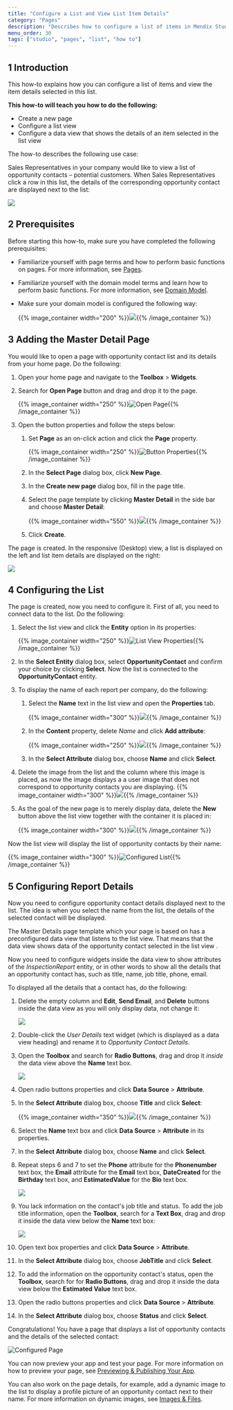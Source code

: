 ```yaml
---
title: "Configure a List and View List Item Details"
category: "Pages"
description: "Describes how to configure a list of items in Mendix Studio."
menu_order: 30
tags: ["studio", "pages", "list", "how to"]
---
```


## 1 Introduction 

This how-to explains how you can configure a list of items and view the item details selected in this list. 

**This how-to will teach you how to do the following:**

* Create a new page
* Configure a list view
* Configure a data view that shows the details of an item selected in the list view

The how-to describes the following use case: 

Sales Representatives in your company would like to view a list of opportunity contacts – potential customers. When Sales Representatives click a row in this list, the details of the corresponding opportunity contact are displayed next to the list:

![](attachments/pages-how-to-configure-list/configured-page.png)

## 2 Prerequisites

Before starting this how-to, make sure you have completed the following prerequisites:

* Familiarize yourself with page terms and how to perform basic functions on pages. For more information, see [Pages](/studio/page-editor). 

* Familiarize yourself with the domain model terms and learn how to perform basic functions. For more information, see [Domain Model](/studio/domain-models).

* Make sure your domain model is configured the following way:

    {{% image_container width="200" %}}![](attachments/pages-how-to-configure-list/domain-model.png){{% /image_container %}} 

## 3 Adding the Master Detail Page

You would like to open a page with opportunity contact list and its details from your home page. Do the following:

1. Open your home page and navigate to the **Toolbox** > **Widgets**.

2. Search for **Open Page** button and drag and drop it to the page.

	{{% image_container width="250" %}}![Open Page](attachments/pages-how-to-configure-list/open-page-button.png){{% /image_container %}}

3. Open the button properties and follow the steps below:

    1. Set **Page** as an on-click action and click the **Page** property.

    	{{% image_container width="250" %}}![Button Properties](attachments/pages-how-to-configure-list/button-properties.png){{% /image_container %}}

    2.  In the **Select Page** dialog box, click **New Page**.

    3.  In the **Create new page** dialog box, fill in the page title. 

    4. Select the page template by clicking **Master Detail** in the side bar and choose **Master Detail**:

    	{{% image_container width="550" %}}![](attachments/pages-how-to-configure-list/create-master-detail.png){{% /image_container %}}

    5. Click **Create**.


The page is created. In the responsive (Desktop) view, a list is displayed on the left and list item details are displayed on the right:

![](attachments/pages-how-to-configure-list/master-details.png) 

## 4 Configuring the List

The page is created, now you need to configure it. First of all, you need to connect data to the list. Do the following:

1. Select the list view and click the **Entity** option in its properties:

	{{% image_container width="250" %}}![List View Properties](attachments/pages-how-to-configure-list/list-view-entity.png){{% /image_container %}}

2. In the **Select Entity** dialog box, select **OpportunityContact** and confirm your choice by clicking **Select**. Now the list is connected to the **OpportunityContact** entity. 

3. To display the name of each report per company, do the following:

    1. Select the **Name** text in the list view and open the **Properties** tab.

    	{{% image_container width="300" %}}![](attachments/pages-how-to-configure-list/text.png){{% /image_container %}}

    2. In the **Content** property, delete *Name* and click **Add attribute**:

    	{{% image_container width="250" %}}![](attachments/pages-how-to-configure-list/text-content.png){{% /image_container %}}

    3. In the **Select Attribute** dialog box, choose **Name** and click **Select**. 

4. Delete the image from the list and the column where this image is placed, as now the image displays a a user image that does not correspond to opportunity contacts you are displaying.
    {{% image_container width="300" %}}![](attachments/pages-how-to-configure-list/list-with-no-image.png){{% /image_container %}}

5. As the goal of the new page is to merely display data, delete the **New** button above the list view together with the container it is placed in:

    {{% image_container width="300" %}}![](attachments/pages-how-to-configure-list/container.png){{% /image_container %}}

Now the list view will display the list of opportunity contacts by their name:

{{% image_container width="300" %}}![Configured List](attachments/pages-how-to-configure-list/list-configured.png){{% /image_container %}} 

## 5 Configuring Report Details

Now you need to configure opportunity contact details displayed next to the list. The idea is when you select the name from the list, the details of the selected contact will be displayed. 

The Master Details page template which your page is based on has a preconfigured data view that listens to the list view. That means that the data view shows data of the opportunity contact selected in the list view . 

Now you need to configure widgets inside the data view to show attributes of the *InspectionReport* entity, or in other words to show all the details that an opportunity contact has, such as title, name, job title, phone, email. 

To displayed all the details that a contact has, do the following:

1. Delete the empty column and **Edit**, **Send Email**, and **Delete** buttons inside the data view as you will only display data, not change it:

    ![](attachments/pages-how-to-configure-list/data-view-buttons.png)

2. Double-click the *User Details* text widget (which is displayed as a data view heading) and rename it to *Opportunity Contact Details*. 

3. Open the **Toolbox** and search for **Radio Buttons**, drag and drop it *inside* the data view above the **Name** text box.

    ![](attachments/pages-how-to-configure-list/radio-buttons.png)

4. Open radio buttons properties and click **Data Source** > **Attribute**.

5. In the **Select Attribute** dialog box, choose **Title** and click **Select**:

    {{% image_container width="350" %}}![](attachments/pages-how-to-configure-list/title.png){{% /image_container %}}

6. Select the **Name** text box and click **Data Source** > **Attribute** in its properties. 

7. In the **Select Attribute** dialog box, choose **Name** and click **Select**.

8. Repeat steps 6 and 7 to set the **Phone** attribute for the **Phonenumber** text box, the **Email** attribute for the **Email** text box, **DateCreated**  for the **Birthday** text box, and **EstimatedValue** for the **Bio** text box. 

    ![](attachments/pages-how-to-configure-list/attributes-replaced.png)

9. You lack information on the contact's job title and status. To add the job title information, open the **Toolbox**, search for a **Text Box**, drag and drop it inside the data view below the **Name** text box:

    ![](attachments/pages-how-to-configure-list/job-title-text-box.png)

10. Open text box properties and click **Data Source** > **Attribute**. 

11. In the **Select Attribute** dialog box, choose **JobTitle** and click **Select**.

12. To add the information on the opportunity contact's status, open the **Toolbox**, search for for **Radio Buttons**, drag and drop it inside the data view below the **Estimated Value** text box.

13. Open the radio buttons properties and click **Data Source** > **Attribute**.

14. In the **Select Attribute** dialog box, choose **Status** and click **Select**.

Congratulations! You have a page that displays a list of opportunity contacts and the details of the selected contact:

![Configured Page](attachments/pages-how-to-configure-list/configured-page.png)

You can now preview your app and test your page. For more information on how to preview your page, see [Previewing & Publishing Your App](/studio/publishing-app).

You can also work on the page details, for example, add a dynamic image to the list to display a profile picture of an opportunity contact next to their name. For more information on dynamic images, see [Images & Files](/studio/page-editor-widgets-images-and-files).